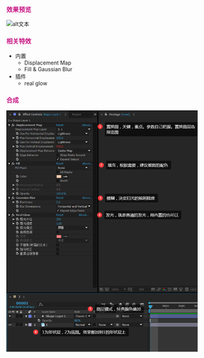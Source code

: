 ### <font color=#C71585> 效果预览 </font>   
![alt文本](amWiki/images/Sweep_glow02.gif)
### <font color=#C71585> 相关特效 </font>
* 内置  
  - Displacement Map  
  - Fill & Gaussian Blur    
* 插件
  - real glow


### <font color=#C71585> 合成 </font>
![alt文本](amWiki/images/Sweep_glow01.png)   
